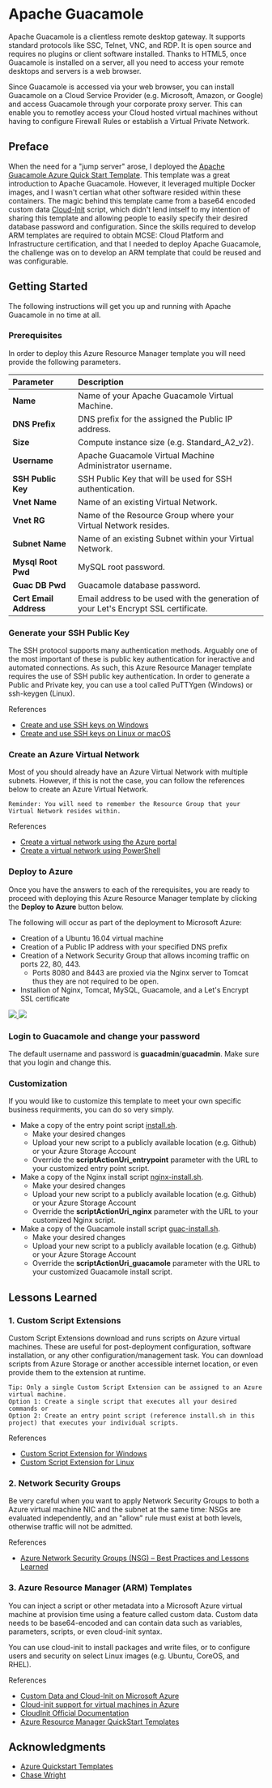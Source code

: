 # Apache Guacamole

Apache Guacamole is a clientless remote desktop gateway. It supports standard protocols like SSC, Telnet, VNC, and RDP. It is open source and requires no plugins or client software installed. Thanks to HTML5, once Guacamole is installed on a server, all you need to access your remote desktops and servers is a web browser.

Since Guacamole is accessed via your web browser, you can install Guacamole on a Cloud Service Provider (e.g. Microsoft, Amazon, or Google) and access Guacamole through your corporate proxy server. This can enable you to remotley access your Cloud hosted virtual machines without having to configure Firewall Rules or establish a Virtual Private Network.

## Preface

When the need for a "jump server" arose, I deployed the <a href="https://github.com/Azure/azure-quickstart-templates/tree/master/guacamole-rdp-vnc-gateway-existing-vnet">Apache Guacamole Azure Quick Start Template</a>. This template was a great introduction to Apache Guacamole. However, it leveraged multiple Docker images, and I wasn't certian what other software resided within these containers. The magic behind this template came from a base64 encoded custom data <a href="https://docs.microsoft.com/en-us/azure/virtual-machines/linux/using-cloud-init">Cloud-Init</a> script, which didn't lend intself to my intention of sharing this template and allowing people to easily specify their desired database password and configuration. Since the skills required to develop ARM templates are required to obtain MCSE: Cloud Platform and Infrastructure certification, and that I needed to deploy Apache Guacamole, the challenge was on to develop an ARM template that could be reused and was configurable.

## Getting Started

The following instructions will get you up and running with Apache Guacamole in no time at all.

### Prerequisites

In order to deploy this Azure Resource Manager template you will need provide the following parameters.

| Parameter                 | Description  |
| :-------------------------|:-------------|
| **Name**                   | Name of your Apache Guacamole Virtual Machine. |
| **DNS Prefix**             | DNS prefix for the assigned the Public IP address. |
| **Size**                   | Compute instance size (e.g. Standard_A2_v2). |
| **Username**               | Apache Guacamole Virtual Machine Administrator username.|
| **SSH Public Key**         | SSH Public Key that will be used for SSH authentication.|
| **Vnet Name**              | Name of an existing Virtual Network.|
| **Vnet RG**                | Name of the Resource Group where your Virtual Network resides.|
| **Subnet Name**            | Name of an existing Subnet within your Virtual Network.|
| **Mysql Root Pwd**         | MySQL root password.|
 **Guac DB Pwd**            | Guacamole database password.|
| **Cert Email Address**     | Email address to be used with the generation of your Let's Encrypt SSL certificate.|

### Generate your SSH Public Key

The SSH protocol supports many authentication methods. Arguably one of the most important of these is public key authentication for ineractive and automated connections. As such, this Azure Resource Manager template requires the use of SSH public key authentication. In order to generate a Public and Private key, you can use a tool called PuTTYgen (Windows) or ssh-keygen (Linux).

References
* <a href="https://docs.microsoft.com/en-us/azure/virtual-machines/linux/ssh-from-windows">Create and use SSH keys on Windows</a>
* <a href="https://docs.microsoft.com/en-us/azure/virtual-machines/linux/mac-create-ssh-keys">Create and use SSH keys on Linux or macOS</a>

### Create an Azure Virtual Network

Most of you should already have an Azure Virtual Network with multiple subnets. However, if this is not the case, you can follow the references below to create an Azure Virtual Network.

```
Reminder: You will need to remember the Resource Group that your Virtual Network resides within.
```
References
* <a href="https://docs.microsoft.com/en-us/azure/virtual-network/quick-create-portal">Create a virtual network using the Azure portal</a>
* <a href="https://docs.microsoft.com/en-ca/azure/virtual-network/quick-create-powershell">Create a virtual network using PowerShell</a>

### Deploy to Azure

Once you have the answers to each of the rerequisites, you are ready to proceed with deploying this Azure Resource Manager template by clicking the **Deploy to Azure** button below.

The following will occur as part of the deployment to Microsoft Azure:
* Creation of a Ubuntu 16.04 virtual machine
* Creation of a Public IP address with your specified DNS prefix
* Creation of a Network Security Group that allows incoming traffic on ports 22, 80, 443.
  * Ports 8080 and 8443 are proxied via the Nginx server to Tomcat thus they are not required to be open.
* Installion of Nginx, Tomcat, MySQL, Guacamole, and a Let's Encrypt SSL certificate

<a href="https://portal.azure.com/#create/Microsoft.Template/uri/https%3A%2F%2Fraw.githubusercontent.com%2Fbigredthelogger%2Fguacamole%2Fmaster%2Fazuredeploy.json" target="_blank">
    <img src="http://azuredeploy.net/deploybutton.png"/>
</a>
<a href="http://armviz.io/#/?load=https%3A%2F%2Fraw.githubusercontent.com%2Fbigredthelogger%2Fguacamole%2Fmaster%2Fazuredeploy.json" target="_blank">
    <img src="http://armviz.io/visualizebutton.png"/>
</a>

### Login to Guacamole and change your password

The default username and password is **guacadmin**/**guacadmin**. Make sure that you login and change this.

### Customization

If you would like to customize this template to meet your own specific business requirments, you can do so very simply. 

* Make a copy of the entry point script <a href="https://raw.githubusercontent.com/bigredthelogger/guacamole/master/install.sh">install.sh</a>.
  * Make your desired changes
  * Upload your new script to a publicly available location (e.g. Github) or your Azure Storage Account
  * Override the **scriptActionUri_entrypoint** parameter with the URL to your customized entry point script.
* Make a copy of the Nginx install script <a href="https://raw.githubusercontent.com/bigredthelogger/guacamole/master/nginx-install.sh">nginx-install.sh</a>.
  * Make your desired changes
  * Upload your new script to a publicly available location (e.g. Github) or your Azure Storage Account
  * Override the **scriptActionUri_nginx** parameter with the URL to your customized Nginx script.
* Make a copy of the Guacamole install script <a href="https://raw.githubusercontent.com/bigredthelogger/guacamole/master/guac-install.sh">guac-install.sh</a>.
  * Make your desired changes
  * Upload your new script to a publicly available location (e.g. Github) or your Azure Storage Account
  * Override the **scriptActionUri_guacamole** parameter with the URL to your customized Guacamole install script.

## Lessons Learned

### 1. Custom Script Extensions 

Custom Script Extensions download and runs scripts on Azure virtual machines. These are useful for post-deployment configuration, software installation, or any other configuration/management task. You can download scripts from Azure Storage or another accessible internet location, or even provide them to the extension at runtime.
```
Tip: Only a single Custom Script Extension can be assigned to an Azure virtual machine.
Option 1: Create a single script that executes all your desired commands or
Option 2: Create an entry point script (reference install.sh in this project) that executes your individual scripts.
```
References
* <a href="https://docs.microsoft.com/en-us/azure/virtual-machines/windows/extensions-customscript">Custom Script Extension for Windows</a>
* <a href="https://docs.microsoft.com/en-us/azure/virtual-machines/linux/extensions-customscript">Custom Script Extension for Linux</a>

### 2. Network Security Groups

Be very careful when you want to apply Network Security Groups to both a Azure virtual machine NIC and the subnet at the same time: NSGs are evaluated independently, and an "allow" rule must exist at both levels, otherwise traffic will not be admitted.

References
* <a href="https://blogs.msdn.microsoft.com/igorpag/2016/05/14/azure-network-security-groups-nsg-best-practices-and-lessons-learned/">Azure Network Security Groups (NSG) – Best Practices and Lessons Learned</a>

### 3. Azure Resource Manager (ARM) Templates

You can inject a script or other metadata into a Microsoft Azure virtual machine at provision time using a feature called custom data. Custom data needs to be base64-encoded and can contain data such as variables, parameters, scripts, or even cloud-init syntax.

You can use cloud-init to install packages and write files, or to configure users and security on select Linux images (e.g. Ubuntu, CoreOS, and RHEL).

References
* <a href="https://azure.microsoft.com/en-us/blog/custom-data-and-cloud-init-on-windows-azure/">Custom Data and Cloud-Init on Microsoft Azure</a>
* <a href="https://docs.microsoft.com/en-us/azure/virtual-machines/linux/using-cloud-init">Cloud-init support for virtual machines in Azure</a>
* <a href="https://help.ubuntu.com/community/CloudInit">CloudInit Official Documentation</a>
* <a href="https://github.com/Azure/azure-quickstart-templates/blob/master/1-CONTRIBUTION-GUIDE/best-practices.md">Azure Resource Manager QuickStart Templates</a>

## Acknowledgments

* <a href="https://github.com/Azure/azure-quickstart-templates/tree/master/guacamole-rdp-vnc-gateway-existing-vnet">Azure Quickstart Templates</a>
* <a href="https://github.com/MysticRyuujin/guac-install">Chase Wright</a>
